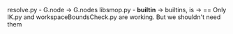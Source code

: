 resolve.py - G.node -> G.nodes
libsmop.py - __builtin__ -> builtins, is -> ==
Only IK.py and workspaceBoundsCheck.py are working. But we shouldn't need them
